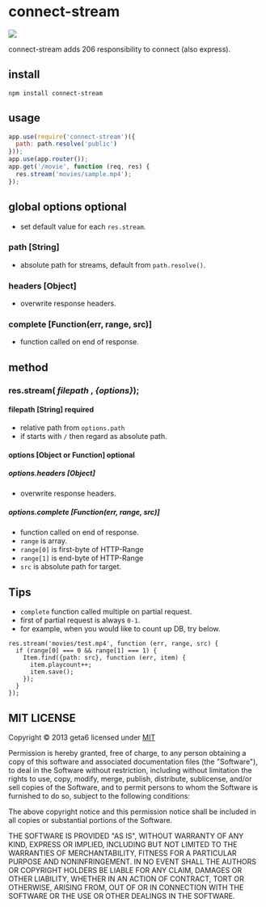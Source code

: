 # connect-stream

  ![](https://nodei.co/npm/connect-stream.png)

  connect-stream adds 206 responsibility to connect (also express).

## install

```
npm install connect-stream
```

## usage

```js
app.use(require('connect-stream')({
  path: path.resolve('public')
}));
app.use(app.router());
app.get('/movie', function (req, res) {
  res.stream('movies/sample.mp4');
});
```

## global options __optional__

* set default value for each `res.stream`.

### path [String]

  * absolute path for streams, default from `path.resolve()`.

### headers [Object]

  * overwrite response headers.

### complete [Function(err, range, src)]

  * function called on end of response.

## method

### res.stream( _filepath_ , _{options}_);

#### filepath [String] __required__

  * relative path from `options.path`
  * if starts with `/` then regard as absolute path.

#### options [Object or Function] __optional__

##### options.headers [Object]

  * overwrite response headers.

##### options.complete [Function(err, range, src)]

  * function called on end of response.
  * `range` is array.
  * `range[0]` is first-byte of HTTP-Range
  * `range[1]` is end-byte of HTTP-Range
  * `src` is absolute path for target.

## Tips

  * `complete` function called multiple on partial request.
  * first of partial request is always `0-1`.
  * for example, when you would like to count up DB, try below.

```
res.stream('movies/test.mp4', function (err, range, src) {
  if (range[0] === 0 && range[1] === 1) {
    Item.find({path: src}, function (err, item) {
      item.playcount++;
      item.save();
    });
  }
});
```


## MIT LICENSE
Copyright &copy; 2013 geta6 licensed under [MIT](http://opensource.org/licenses/MIT)

Permission is hereby granted, free of charge, to any person obtaining a copy of this software and associated documentation files (the "Software"), to deal in the Software without restriction, including without limitation the rights to use, copy, modify, merge, publish, distribute, sublicense, and/or sell copies of the Software, and to permit persons to whom the Software is furnished to do so, subject to the following conditions:

The above copyright notice and this permission notice shall be included in all copies or substantial portions of the Software.

THE SOFTWARE IS PROVIDED "AS IS", WITHOUT WARRANTY OF ANY KIND, EXPRESS OR IMPLIED, INCLUDING BUT NOT LIMITED TO THE WARRANTIES OF MERCHANTABILITY, FITNESS FOR A PARTICULAR PURPOSE AND NONINFRINGEMENT. IN NO EVENT SHALL THE AUTHORS OR COPYRIGHT HOLDERS BE LIABLE FOR ANY CLAIM, DAMAGES OR OTHER LIABILITY, WHETHER IN AN ACTION OF CONTRACT, TORT OR OTHERWISE, ARISING FROM, OUT OF OR IN CONNECTION WITH THE SOFTWARE OR THE USE OR OTHER DEALINGS IN THE SOFTWARE.
